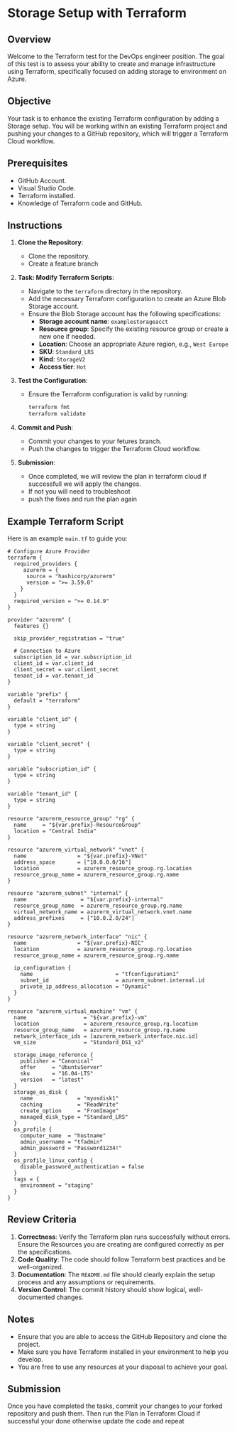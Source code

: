 
# Storage Setup with Terraform

## Overview

Welcome to the Terraform test for the DevOps engineer position. The goal of this test is to assess your ability to create and manage infrastructure using Terraform, specifically focused on adding storage to environment on Azure.

## Objective

Your task is to enhance the existing Terraform configuration by adding a Storage setup. You will be working within an existing Terraform project and pushing your changes to a GitHub repository, which will trigger a Terraform Cloud workflow.

## Prerequisites

- GitHub Account.
- Visual Studio Code.
- Terraform installed.
- Knowledge of Terraform code and GitHub.

## Instructions

1. **Clone the Repository**:
   - Clone the repository.
   - Create a feature branch


2. **Task: Modify Terraform Scripts**:
   - Navigate to the `terraform` directory in the repository.
   - Add the necessary Terraform configuration to create an Azure Blob Storage account.
   - Ensure the Blob Storage account has the following specifications:
     - **Storage account name**: `examplestorageacct`
     - **Resource group**: Specify the existing resource group or create a new one if needed.
     - **Location**: Choose an appropriate Azure region, e.g., `West Europe`
     - **SKU**: `Standard_LRS`
     - **Kind**: `StorageV2`
     - **Access tier**: `Hot`


3. **Test the Configuration**:
   - Ensure the Terraform configuration is valid by running:
     ```sh
     terraform fmt
     terraform validate
     ```

4. **Commit and Push**:
   - Commit your changes to your fetures branch.
   - Push the changes to trigger the Terraform Cloud workflow.

5. **Submission**:
   - Once completed, we will review the plan in terraform cloud if successfull we will apply the changes.
   - If not you will need to troubleshoot
   - push the fixes and run the plan again

## Example Terraform Script

Here is an example `main.tf` to guide you:

```hcl
# Configure Azure Provider
terraform {
  required_providers {
     azurerm = {
      source = "hashicorp/azurerm"
      version = ">= 3.59.0"
    } 
  }
  required_version = ">= 0.14.9"
}

provider "azurerm" {
  features {}

  skip_provider_registration = "true"
  
  # Connection to Azure
  subscription_id = var.subscription_id
  client_id = var.client_id
  client_secret = var.client_secret
  tenant_id = var.tenant_id
}

variable "prefix" {
  default = "terraform"
}

variable "client_id" {
  type = string
}

variable "client_secret" {
  type = string
}

variable "subscription_id" {
  type = string
}

variable "tenant_id" {
  type = string
}

resource "azurerm_resource_group" "rg" {
  name     = "${var.prefix}-ResourceGroup"
  location = "Central India"
}

resource "azurerm_virtual_network" "vnet" {
  name                = "${var.prefix}-VNet"
  address_space       = ["10.0.0.0/16"]
  location            = azurerm_resource_group.rg.location
  resource_group_name = azurerm_resource_group.rg.name
}

resource "azurerm_subnet" "internal" {
  name                 = "${var.prefix}-internal"
  resource_group_name  = azurerm_resource_group.rg.name
  virtual_network_name = azurerm_virtual_network.vnet.name
  address_prefixes     = ["10.0.2.0/24"]
}

resource "azurerm_network_interface" "nic" {
  name                = "${var.prefix}-NIC"
  location            = azurerm_resource_group.rg.location
  resource_group_name = azurerm_resource_group.rg.name

  ip_configuration {
    name                          = "tfconfiguration1"
    subnet_id                     = azurerm_subnet.internal.id
    private_ip_address_allocation = "Dynamic"
  }
}

resource "azurerm_virtual_machine" "vm" {
  name                  = "${var.prefix}-vm"
  location              = azurerm_resource_group.rg.location
  resource_group_name   = azurerm_resource_group.rg.name
  network_interface_ids = [azurerm_network_interface.nic.id]
  vm_size               = "Standard_DS1_v2"

  storage_image_reference {
    publisher = "Canonical"
    offer     = "UbuntuServer"
    sku       = "16.04-LTS"
    version   = "latest"
  }
  storage_os_disk {
    name              = "myosdisk1"
    caching           = "ReadWrite"
    create_option     = "FromImage"
    managed_disk_type = "Standard_LRS"
  }
  os_profile {
    computer_name  = "hostname"
    admin_username = "tfadmin"
    admin_password = "Password1234!"
  }
  os_profile_linux_config {
    disable_password_authentication = false
  }
  tags = {
    environment = "staging"
  }
}

```

## Review Criteria

1. **Correctness**: Verify the Terraform plan runs successfully without errors. Ensure the Resources you are creating are configured correctly as per the specifications.
2. **Code Quality**: The code should follow Terraform best practices and be well-organized.
3. **Documentation**: The `README.md` file should clearly explain the setup process and any assumptions or requirements.
4. **Version Control**: The commit history should show logical, well-documented changes.

## Notes

- Ensure that you are able to access the GitHub Repository and clone the project.
- Make sure you have Terraform installed in your environment to help you develop.
- You are free to use any resources at your disposal to achieve your goal.

## Submission

Once you have completed the tasks, commit your changes to your forked repository and push them. Then run the Plan in Terraform Cloud if successful your done otherwise update the code and repeat

